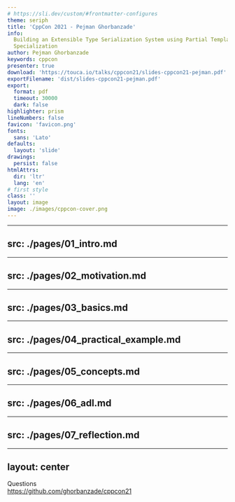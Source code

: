 ```yaml
---
# https://sli.dev/custom/#frontmatter-configures
theme: seriph
title: 'CppCon 2021 - Pejman Ghorbanzade'
info:
  Building an Extensible Type Serialization System using Partial Template
  Specialization
author: Pejman Ghorbanzade
keywords: cppcon
presenter: true
download: 'https://touca.io/talks/cppcon21/slides-cppcon21-pejman.pdf'
exportFilename: 'dist/slides-cppcon21-pejman.pdf'
export:
  format: pdf
  timeout: 30000
  dark: false
highlighter: prism
lineNumbers: false
favicon: 'favicon.png'
fonts:
  sans: 'Lato'
defaults:
  layout: 'slide'
drawings:
  persist: false
htmlAttrs:
  dir: 'ltr'
  lang: 'en'
# first style
class: ''
layout: image
image: ./images/cppcon-cover.png
---
```


---
src: ./pages/01_intro.md
---

---
src: ./pages/02_motivation.md
---

---
src: ./pages/03_basics.md
---

---
src: ./pages/04_practical_example.md
---

---
src: ./pages/05_concepts.md
---

---
src: ./pages/06_adl.md
---

---
src: ./pages/07_reflection.md
---

---
layout: center
---

<div class="text-center space-y-8">
<div class="text-4xl font-600">Questions</div>
<a href="https://github.com/ghorbanzade/cppcon21" target="_blank" class="font-mono text-lg block">https://github.com/ghorbanzade/cppcon21</a>
</div>
